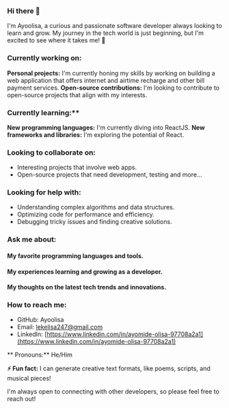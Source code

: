 ### Hi there 👋

<!--
**Ayoolisa/Ayoolisa** is a ✨ _special_ ✨ repository because its `README.md` (this file) appears on your GitHub profile.

Here are some ideas to get you started:

- 🔭 I’m currently working on ...
- 🌱 I’m currently learning ...
- 👯 I’m looking to collaborate on ...
- 🤔 I’m looking for help with ...
- 💬 Ask me about ...
- 📫 How to reach me: ...
- 😄 Pronouns: ...
- ⚡ Fun fact: ...
-->

I'm Ayoolisa, a curious and passionate software developer always looking to learn and grow.  My journey in the tech world is just beginning, but I'm excited to see where it takes me! 🫠

### Currently working on:

 **Personal projects:** I'm currently honing my skills by working on building a web application that offers internet and airtime recharge and other bill payment services.
 **Open-source contributions:** I'm looking to contribute to open-source projects that align with my interests.

### Currently learning:**

 **New programming languages:** I'm currently diving into ReactJS.
 **New frameworks and libraries:** I'm exploring the potential of React.

 ### Looking to collaborate on:

- Interesting projects that involve web apps.
-  Open-source projects that need development, testing and more...

### Looking for help with:

* Understanding complex algorithms and data structures.
* Optimizing code for performance and efficiency.
* Debugging tricky issues and finding creative solutions.

### Ask me about:

#### My favorite programming languages and tools.
#### My experiences learning and growing as a developer.
#### My thoughts on the latest tech trends and innovations.

### How to reach me:

* GitHub: Ayoolisa
* Email: lekelisa247@gmail.com
* LinkedIn: [https://www.linkedin.com/in/ayomide-olisa-97708a2a1](https://www.linkedin.com/in/ayomide-olisa-97708a2a1)

** Pronouns:** He/Him

**⚡ Fun fact:** I can generate creative text formats, like poems, scripts, and musical pieces! 

I'm always open to connecting with other developers, so please feel free to reach out! 
